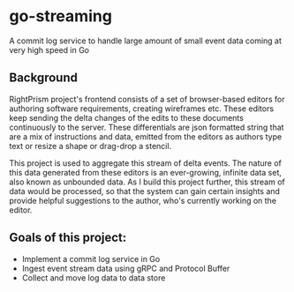 # go-streaming
A commit log service to handle large amount of small event data coming at very high speed in Go

## Background
RightPrism project's frontend consists of a set of browser-based editors for authoring software requirements, creating wireframes etc. These editors keep sending the delta changes of the edits to these documents continuously to the server. These differentials are json formatted string that are a mix of instructions and data, emitted from the editors as authors type text or resize a shape or drag-drop a stencil.

This project is used to aggregate this stream of delta events. The nature of this data generated from these editors is an ever-growing, infinite data set, also known as unbounded data. As I build this project further, this stream of data would be processed, so that the system can gain certain insights and provide helpful suggestions to the author, who's currently working on the editor.

## Goals of this project:
- Implement a commit log service in Go
- Ingest event stream data using gRPC and Protocol Buffer
- Collect and move log data to data store
